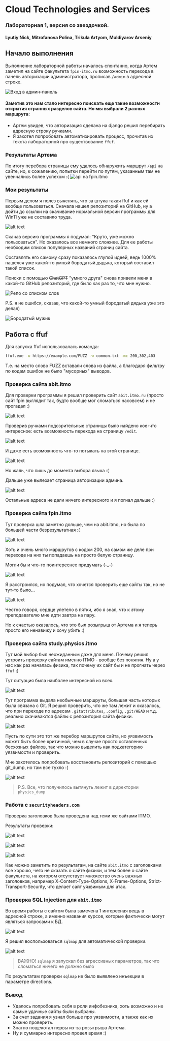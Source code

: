 # Cloud Technologies and Services
### Лабораторная 1, версия со звездочкой.

#### Lyutiy Nick, Mitrofanova Polina, Trikula Artyom, Muldiyarov Arseniy

## Начало выполнения

Выполнение лабораторной работы началось спонтанно, когда Артем заметил на сайте факультета `fpin-itmo.ru` возможность перехода в панель авторизации администратора, прописав `/admin` в адресной строке. 

![Вход в админ-панель](images/image_1.png)

#### Заметив это нам стало интересно поискать еще такие возможности открытия странных разделов сайта. Но мы выбрали 2 разных маршрута:
- Артем увидев, что авторизация сделана на django решил перебирать адресную строку ручками.
- Я захотел попробовать автоматизировать процесс, прочитав из текста лабораторной про существование `ffuf`.

### Результаты Артема

По итогу перебора страницы ему удалось обнаружить маршрут `/api` на сайте, но, к сожалению, попытки перейти по путям, указанным там не увенчались более успехом :(
    ![api на fpin.itmo](images/image_2.png)

### Мои результаты

Первым делом я полез выяснять, что за штука такая ffuf и как ей вообще пользоваться. Сначала нашел репозиторий на GitHub, ну а дойти до ссылки на скачивание нормальной версии программы для Win11 уже не составило труда. 

![alt text](images/image_3.png)

Скачав версию программы я подумал: "Круто, уже можно пользоваться". Но оказалось все немного сложнее. Для ее работы необходим список популярных названий страниц сайта. 

Составлять его самому сразу показалось глупой идеей, ведь 1000% нашелся уже какой-то умный бородатый дядька, который составил такой список. 

Поиски с помощью ~~ChatGPT~~ "умного друга" снова привели меня в какой-то GitHub репозиторий, где было как раз то, что мне нужно.

![Репо со списком слов](images/image_4.png)

P.S. я не ошибся, сказав, что какой-то умный бородатый дядька уже это делал)

![Бородатый мужик](images/image_5.png)

## Работа с ffuf

Для запуска ffuf использовалась команда:

```bash
ffuf.exe -u https://example.com/FUZZ -w common.txt -mc 200,302,403
```

Т.е. на место слово FUZZ вставали слова из файла, а благодаря фильтру по кодам ошибок не было "мусорных" выводов.

### Проверка сайта abit.itmo

Для проверки программы я решил проверить сайт `abit.itmo.ru` (просто сайт fpin выглядит так, будто вообще мог сломаться насовсем) и не прогадал :)

![alt text](images/image_6.png)

Проверив ручками подозрительные страницы было найдено кое-что интересное: есть возможность перехода на страницу `/edit`. 

![alt text](images/image_7.png)

И даже есть возможность что-то потыкать на этой странице.

![alt text](images/image_8.png)

Но жаль, что лишь до момента выбора языка :(

Дальше уже вылезает страница авторизации админа.

![alt text](images/image_9.png)

Остальные адреса не дали ничего интересного и я погнал дальше :)

### Проверка сайта fpin.itmo

Тут проверка шла заметно дольше, чем на abit.itmo, но была по большей части безрезультатная :(

![alt text](images/image_10.png)

Хоть и очень много маршрутов с кодом 200, на самом же деле при переходе на них ты попадаешь на просто белую страницу. 

Могли бы и что-то поинтереснее придумать (-_-)

![alt text](images/image_11.png)

Я расстроился, но подумал, что хочется проверить еще сайты так, но не тут-то было...

![alt text](images/image_14.png)

Честно говоря, сердце улетело в пятки, ибо я знал, что к этому преподавателю мне идти завтра на пару. 

Но к счастью оказалось, что это был розыгрыш от Артема и я теперь просто его ненавижу и хочу убить :)

### Проверка сайта study.physics.itmo

Тут мой выбор был неожиданным даже для меня. Почему решил устроить проверку сайтам именно ITMO - вообще без понятия. Ну а у нас как раз началась физика, так почему их сайт бы и не прогнать через `ffuf` :)

Тут ситуация была наиболее интересной из всех.

![alt text](images/image_12.png)

Тут программа выдала необычные маршруты, большая часть которых была связана с Git. Я решил проверить, что же там лежит и оказалось, что при переходе по адресам `.gitattributes`, `.config`, `.git/HEAD` и т.д. реально скачиваются файлы с репозитория сайта физики.

![alt text](images/image_13.png)

Пусть по сути это тот же перебор маршрутов сайта, но уязвимость может быть более критичной, чем в случае просто оставленных бесхозных файлов, так что можно выделить как подкатегорию уязвимости и проверить.

Мне захотелось попробовать восстановить репозиторий с помощью git_dump, но там все тухло :(

![alt text](images/image_18.png)

> P.S. Все, что получилось вытянуть лежит в директории `physics_dump`

### Работа с `securityheaders.com`

Проверка заголовков была проведена над теми же сайтами ITMO.

Результаты проверки:

![alt text](images/image_15.png)


![alt text](images/image_16.png)

![alt text](images/image_17.png)

Как можно заметить по результатам, на сайте `abit.itmo` с заголовками все хорошо, чего не сказать о сайте физики, и тем более о сайте факультета, на котором отсутствует множество очень важных заголовков, например X-Content-Type-Options, X-Frame-Options, Strict-Transport-Security, что делает сайт уязвимым для атак.


### Проверка SQL Injection для `abit.itmo`

Во время работы с сайтом была замечена 1 интересная вещь в адресной строке, а именно названия курсов, которые фактически могут являться запросами к БД. 

![alt text](images/image_19.png)

Я решил воспользоваться `sqlmap` для автоматической проверки.

![alt text](image.png)

> ВАЖНО! `sqlmap` я запускал без агрессивных параметров, так что сломаться ничего не должно было

По результатам проверки `sqlmap` не было выявлено инъекции в параметре directions.

### Вывод

- Удалось попробовать себя в роли инфобезника, хоть возможно и не самые удачные сайты были выбраны. 
- За счет задания я узнал больше про уязвимости, а также как их можно проверить.
- Знатно пощекотал нервы из-за розыгрыша Артема.
- Ну и суммарно интересно провел время :)
